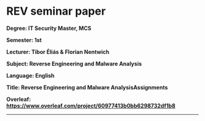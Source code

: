 # REV seminar paper

**Degree: IT Security Master, MCS**

**Semester: 1st**

**Lecturer: Tibor Éliás & Florian Nentwich**

**Subject: Reverse Engineering and Malware Analysis**

**Language: English**

**Title: Reverse Engineering and Malware AnalysisAssignments**

**Overleaf: https://www.overleaf.com/project/60977413b0bb6298732df1b8**

---
